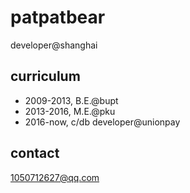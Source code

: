 # patpatbear

developer@shanghai

## curriculum

- 2009-2013, B.E.@bupt
- 2013-2016, M.E.@pku
- 2016-now, c/db developer@unionpay

## contact

1050712627@qq.com
